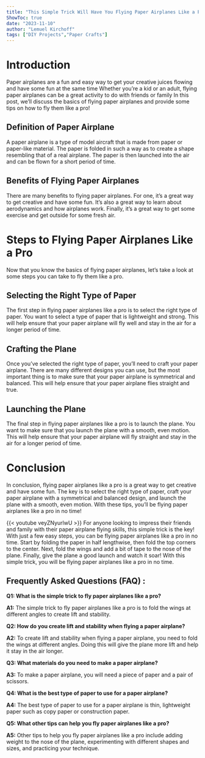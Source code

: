 ```yaml
---
title: "This Simple Trick Will Have You Flying Paper Airplanes Like a Pro in No Time!"
ShowToc: true 
date: "2023-11-10"
author: "Lemuel Kirchoff" 
tags: ["DIY Projects","Paper Crafts"]
---
```

# Introduction 

Paper airplanes are a fun and easy way to get your creative juices flowing and have some fun at the same time Whether you’re a kid or an adult, flying paper airplanes can be a great activity to do with friends or family In this post, we’ll discuss the basics of flying paper airplanes and provide some tips on how to fly them like a pro! 

## Definition of Paper Airplane 

A paper airplane is a type of model aircraft that is made from paper or paper-like material. The paper is folded in such a way as to create a shape resembling that of a real airplane. The paper is then launched into the air and can be flown for a short period of time. 

## Benefits of Flying Paper Airplanes

There are many benefits to flying paper airplanes. For one, it’s a great way to get creative and have some fun. It’s also a great way to learn about aerodynamics and how airplanes work. Finally, it’s a great way to get some exercise and get outside for some fresh air. 

# Steps to Flying Paper Airplanes Like a Pro

Now that you know the basics of flying paper airplanes, let’s take a look at some steps you can take to fly them like a pro. 

## Selecting the Right Type of Paper 

The first step in flying paper airplanes like a pro is to select the right type of paper. You want to select a type of paper that is lightweight and strong. This will help ensure that your paper airplane will fly well and stay in the air for a longer period of time. 

## Crafting the Plane 

Once you’ve selected the right type of paper, you’ll need to craft your paper airplane. There are many different designs you can use, but the most important thing is to make sure that your paper airplane is symmetrical and balanced. This will help ensure that your paper airplane flies straight and true. 

## Launching the Plane 

The final step in flying paper airplanes like a pro is to launch the plane. You want to make sure that you launch the plane with a smooth, even motion. This will help ensure that your paper airplane will fly straight and stay in the air for a longer period of time. 

# Conclusion 

In conclusion, flying paper airplanes like a pro is a great way to get creative and have some fun. The key is to select the right type of paper, craft your paper airplane with a symmetrical and balanced design, and launch the plane with a smooth, even motion. With these tips, you’ll be flying paper airplanes like a pro in no time!

{{< youtube veyZNyurlwU >}} 
For anyone looking to impress their friends and family with their paper airplane flying skills, this simple trick is the key! With just a few easy steps, you can be flying paper airplanes like a pro in no time. Start by folding the paper in half lengthwise, then fold the top corners to the center. Next, fold the wings and add a bit of tape to the nose of the plane. Finally, give the plane a good launch and watch it soar! With this simple trick, you will be flying paper airplanes like a pro in no time.

## Frequently Asked Questions (FAQ) :
**Q1: What is the simple trick to fly paper airplanes like a pro?**

**A1:** The simple trick to fly paper airplanes like a pro is to fold the wings at different angles to create lift and stability.

**Q2: How do you create lift and stability when flying a paper airplane?**

**A2:** To create lift and stability when flying a paper airplane, you need to fold the wings at different angles. Doing this will give the plane more lift and help it stay in the air longer.

**Q3: What materials do you need to make a paper airplane?**

**A3:** To make a paper airplane, you will need a piece of paper and a pair of scissors. 

**Q4: What is the best type of paper to use for a paper airplane?**

**A4:** The best type of paper to use for a paper airplane is thin, lightweight paper such as copy paper or construction paper. 

**Q5: What other tips can help you fly paper airplanes like a pro?**

**A5:** Other tips to help you fly paper airplanes like a pro include adding weight to the nose of the plane, experimenting with different shapes and sizes, and practicing your technique.



